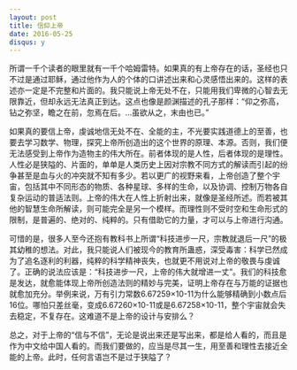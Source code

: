 ```yaml
---
layout: post
title: 信仰上帝
date: 2016-05-25
disqus: y
---
```


所谓一千个读者的眼里就有一千个哈姆雷特。如果真的有上帝存在的话，圣经也只不过是通过耶稣，通过他作为人的个体的口讲述出来和心灵感悟出来的。这样的表述亦一定是不完整和片面的。我只能说上帝无处不在，只能用我们卑微的心智去无限靠近，但却永远无法真正到达。这点也像是颜渊描述的孔子那样：“仰之弥高，钻之弥坚，瞻之在前，忽焉在后。...虽欲从之，末由也已。”

如果真的要信上帝，虔诚地信无处不在、全能的主，不光要实践道德上的至善，也要去学习数学、物理，探究上帝所创造出的这个世界的原理、本源。否则，我们便无法感受到上帝作为造物主的伟大所在。前者体现的是人性，后者体现的是理性。人性必是狭隘的、片面的，单单是人类历史上因对宗教不同方式的解读而引起的纷争甚至是血与火的冲突就不知有多少。若以更广的视野来看，上帝创造了整个宇宙，包括其中不同形态的物质、各种星球、多样的生命，以及协调、控制万物各自复杂运动的普适法则。上帝的伟大在人性上折射出来，就像是圣经所述。而若被其他的智慧生命所解读，则可能完全是另一个模样。而理性则不受时空和生命形式的限制，是普遍的、绝对的、纯粹的。只有借助它的力量，才可以与上帝进行沟通。

可惜的是，很多人至今还抱有教科书上所谓“科技进步一尺，宗教就退后一尺”的极其幼稚的想法。对此，我只能说人们被现今的教育所蛊惑，深受毒害：科学已然成为了追名逐利的利器，纯粹的科学精神丧失，也就更不用说对上帝的敬畏与虔诚了。正确的说法应该是：“科技进步一尺，上帝的伟大就增进一丈”。我们的科技愈是发达，就愈能体现上帝所创造法则的精妙与完美，证明上帝存在与万能的证据也就愈加充分。举例来说，万有引力常数6.67259×10-11为什么能够精确到小数点后16位。哪怕只差丝毫，变成6.67260×10-11或是6.67258×10-11，整个宇宙就会失去稳定，不复存在。这难道不是上帝的设计与安排么？

总之，对于上帝的“信与不信”，无论是说出来还是写出来，都是给人看的，而且是作为中文给中国人看的。而我们要做的，应当是尽其一生，用至善和理性去接近全能的上帝。此时，任何言语岂不是过于狭隘了？
